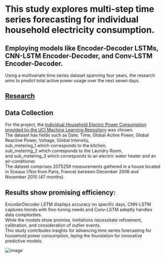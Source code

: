 # This study explores multi-step time series forecasting for individual household electricity consumption.
## Employing models like Encoder-Decoder LSTMs, CNN-LSTM Encoder-Decoder, and Conv-LSTM Encoder-Decoder.  

Using a multivariate time series dataset spanning four years, the research aims to predict total active power usage over the next seven days.
## [Research](https://github.com/BhavyaChawlaGit/Encoder-Decoder-LSTMs-on-Individual-Household-Electricity-Consumption-Data/blob/main/Report.pdf)

## Data Collection
For the project, the [Individual Household Electric Power Consumption provided by the UCI Machine Learning Repository](https://archive.ics.uci.edu/dataset/235/individual+household+electric+power+consumption) was chosen.  
The dataset has fields such as Date, Time, Global Active Power, Global Reactive Power, Voltage, Global Intensity,  
sub_metering_1 which corresponds to the kitchen,  
sub_metering_2 which corresponds to the Laundry Room,  
and sub_metering_3 which corresponds to an electric water heater and an air-conditioner.  
The dataset comprises 2075259 measurements gathered in a house located in Sceaux (7km from Paris, France) between December 2006 and November 2010 (47 months).  

## Results show promising efficiency: 
EncoderDecoder LSTM displays accuracy on specific days, CNN-LSTM captures trends with fine-tuning needs and Conv-LSTM adeptly handles data complexities.  
While the models show promise, limitations necessitate refinement, calibration, and consideration of outlier events.  
This study contributes insights for advancing time series forecasting for household power consumption, laying the foundation for innovative predictive models.

![image](https://github.com/BhavyaChawlaGit/Encoder-Decoder-LSTMs-on-Individual-Household-Electricity-Consumption-Data/assets/112718303/454455a7-46a2-4dff-a2bf-9bd63c193e5b)
